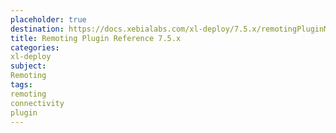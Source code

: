 ```yaml
---
placeholder: true
destination: https://docs.xebialabs.com/xl-deploy/7.5.x/remotingPluginManual.html
title: Remoting Plugin Reference 7.5.x
categories:
xl-deploy
subject:
Remoting
tags:
remoting
connectivity
plugin
---
```

